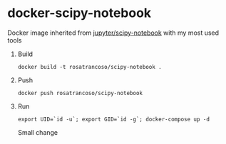 
# docker-scipy-notebook

Docker image inherited from [jupyter/scipy-notebook](https://github.com/jupyter/docker-stacks/tree/master/scipy-notebook) with my most used tools


1. Build

    `docker build -t rosatrancoso/scipy-notebook .`

2. Push

    `docker push rosatrancoso/scipy-notebook`

3. Run

    ```export UID=`id -u`; export GID=`id -g`; docker-compose up -d```
    
    Small change






